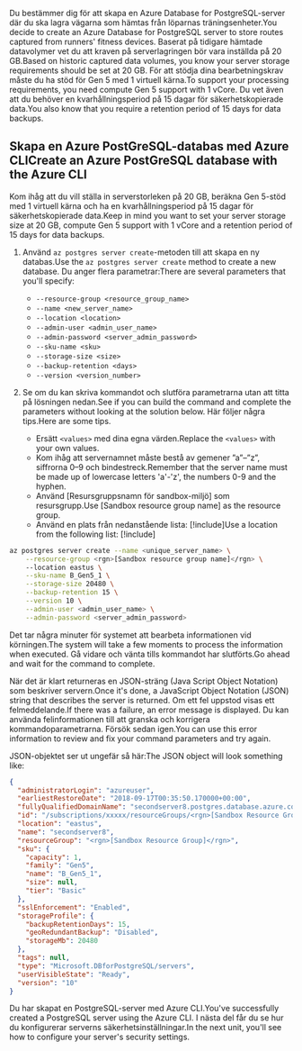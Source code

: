 <span data-ttu-id="6d346-101">Du bestämmer dig för att skapa en Azure Database for PostgreSQL-server där du ska lagra vägarna som hämtas från löparnas träningsenheter.</span><span class="sxs-lookup"><span data-stu-id="6d346-101">You decide to create an Azure Database for PostgreSQL server to store routes captured from runners' fitness devices.</span></span> <span data-ttu-id="6d346-102">Baserat på tidigare hämtade datavolymer vet du att kraven på serverlagringen bör vara inställda på 20 GB.</span><span class="sxs-lookup"><span data-stu-id="6d346-102">Based on historic captured data volumes, you know your server storage requirements should be set at 20 GB.</span></span> <span data-ttu-id="6d346-103">För att stödja dina bearbetningskrav måste du ha stöd för Gen 5 med 1 virtuell kärna.</span><span class="sxs-lookup"><span data-stu-id="6d346-103">To support your processing requirements, you need compute Gen 5 support with 1 vCore.</span></span> <span data-ttu-id="6d346-104">Du vet även att du behöver en kvarhållningsperiod på 15 dagar för säkerhetskopierade data.</span><span class="sxs-lookup"><span data-stu-id="6d346-104">You also know that you require a retention period of 15 days for data backups.</span></span>

## <a name="create-an-azure-postgresql-database-with-the-azure-cli"></a><span data-ttu-id="6d346-105">Skapa en Azure PostGreSQL-databas med Azure CLI</span><span class="sxs-lookup"><span data-stu-id="6d346-105">Create an Azure PostGreSQL database with the Azure CLI</span></span>

<span data-ttu-id="6d346-106">Kom ihåg att du vill ställa in serverstorleken på 20 GB, beräkna Gen 5-stöd med 1 virtuell kärna och ha en kvarhållningsperiod på 15 dagar för säkerhetskopierade data.</span><span class="sxs-lookup"><span data-stu-id="6d346-106">Keep in mind you want to set your server storage size at 20 GB, compute Gen 5 support with 1 vCore and a retention period of 15 days for data backups.</span></span>

1. <span data-ttu-id="6d346-107">Använd `az postgres server create`-metoden till att skapa en ny databas.</span><span class="sxs-lookup"><span data-stu-id="6d346-107">Use the `az postgres server create` method to create a new database.</span></span> <span data-ttu-id="6d346-108">Du anger flera parametrar:</span><span class="sxs-lookup"><span data-stu-id="6d346-108">There are several parameters that you'll specify:</span></span>
    - `--resource-group <resource_group_name>`
    - `--name <new_server_name>`
    - `--location <location>`
    - `--admin-user <admin_user_name>`
    - `--admin-password <server_admin_password>`
    - `--sku-name <sku>`
    - `--storage-size <size>`
    - `--backup-retention <days>`
    - `--version <version_number>`
    
2. <span data-ttu-id="6d346-109">Se om du kan skriva kommandot och slutföra parametrarna utan att titta på lösningen nedan.</span><span class="sxs-lookup"><span data-stu-id="6d346-109">See if you can build the command and complete the parameters without looking at the solution below.</span></span> <span data-ttu-id="6d346-110">Här följer några tips.</span><span class="sxs-lookup"><span data-stu-id="6d346-110">Here are some tips.</span></span>
    - <span data-ttu-id="6d346-111">Ersätt `<values>` med dina egna värden.</span><span class="sxs-lookup"><span data-stu-id="6d346-111">Replace the `<values>` with your own values.</span></span> 
    - <span data-ttu-id="6d346-112">Kom ihåg att servernamnet måste bestå av gemener ”a”–”z”, siffrorna 0–9 och bindestreck.</span><span class="sxs-lookup"><span data-stu-id="6d346-112">Remember that the server name must be  made up of lowercase letters 'a'-'z', the numbers 0-9 and the hyphen.</span></span>
    - <span data-ttu-id="6d346-113">Använd <rgn>[Resursgruppsnamn för sandbox-miljö]</rgn> som resursgrupp.</span><span class="sxs-lookup"><span data-stu-id="6d346-113">Use <rgn>[Sandbox resource group name]</rgn> as the resource group.</span></span>
    - <span data-ttu-id="6d346-114">Använd en plats från nedanstående lista:   [!include[](../../../includes/azure-sandbox-regions-note.md)]</span><span class="sxs-lookup"><span data-stu-id="6d346-114">Use a location from the following list:   [!include[](../../../includes/azure-sandbox-regions-note.md)]</span></span>
    
```bash
az postgres server create --name <unique_server_name> \
    --resource-group <rgn>[Sandbox resource group name]</rgn> \ 
    --location eastus \
    --sku-name B_Gen5_1 \
    --storage-size 20480 \
    --backup-retention 15 \
    --version 10 \
    --admin-user <admin_user_name> \
    --admin-password <server_admin_password>
```

<span data-ttu-id="6d346-115">Det tar några minuter för systemet att bearbeta informationen vid körningen.</span><span class="sxs-lookup"><span data-stu-id="6d346-115">The system will take a few moments to process the information when executed.</span></span> <span data-ttu-id="6d346-116">Gå vidare och vänta tills kommandot har slutförts.</span><span class="sxs-lookup"><span data-stu-id="6d346-116">Go ahead and wait for the command to complete.</span></span>

<span data-ttu-id="6d346-117">När det är klart returneras en JSON-sträng (Java Script Object Notation) som beskriver servern.</span><span class="sxs-lookup"><span data-stu-id="6d346-117">Once it's done, a JavaScript Object Notation (JSON) string that describes the server is returned.</span></span> <span data-ttu-id="6d346-118">Om ett fel uppstod visas ett felmeddelande.</span><span class="sxs-lookup"><span data-stu-id="6d346-118">If there was a failure, an error message is displayed.</span></span> <span data-ttu-id="6d346-119">Du kan använda felinformationen till att granska och korrigera kommandoparametrarna. Försök sedan igen.</span><span class="sxs-lookup"><span data-stu-id="6d346-119">You can use this error information to review and fix your command parameters and try again.</span></span>

<span data-ttu-id="6d346-120">JSON-objektet ser ut ungefär så här:</span><span class="sxs-lookup"><span data-stu-id="6d346-120">The JSON object will look something like:</span></span>

```json
{
  "administratorLogin": "azureuser",
  "earliestRestoreDate": "2018-09-17T00:35:50.170000+00:00",
  "fullyQualifiedDomainName": "secondserver8.postgres.database.azure.com",
  "id": "/subscriptions/xxxxx/resourceGroups/<rgn>[Sandbox Resource Group]</rgn>/providers/Microsoft.DBforPostgreSQL/servers/secondserver8",
  "location": "eastus",
  "name": "secondserver8",
  "resourceGroup": "<rgn>[Sandbox Resource Group]</rgn>",
  "sku": {
    "capacity": 1,
    "family": "Gen5",
    "name": "B_Gen5_1",
    "size": null,
    "tier": "Basic"
  },
  "sslEnforcement": "Enabled",
  "storageProfile": {
    "backupRetentionDays": 15,
    "geoRedundantBackup": "Disabled",
    "storageMb": 20480
  },
  "tags": null,
  "type": "Microsoft.DBforPostgreSQL/servers",
  "userVisibleState": "Ready",
  "version": "10"
}
```

<span data-ttu-id="6d346-121">Du har skapat en PostgreSQL-server med Azure CLI.</span><span class="sxs-lookup"><span data-stu-id="6d346-121">You've successfully created a PostgreSQL server using the Azure CLI.</span></span> <span data-ttu-id="6d346-122">I nästa del får du se hur du konfigurerar serverns säkerhetsinställningar.</span><span class="sxs-lookup"><span data-stu-id="6d346-122">In the next unit, you'll see how to configure your server's security settings.</span></span>
